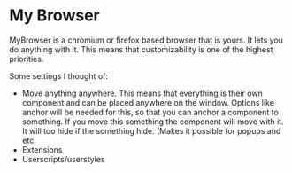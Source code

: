 # My Browser
MyBrowser is a chromium or firefox based browser that is yours. It lets you do anything with it. This means that customizability is one of the highest priorities.

Some settings I thought of:

 - Move anything anywhere. This means that everything is their own component and can be placed anywhere on the window. Options like anchor will be needed for this, so that you can anchor a component to something. If you move this something the component will move with it. It will too hide if the something hide. (Makes it possible for popups and etc.
 - Extensions
 - Userscripts/userstyles 
<!--stackedit_data:
eyJoaXN0b3J5IjpbMTc3MzIyNDgzXX0=
-->